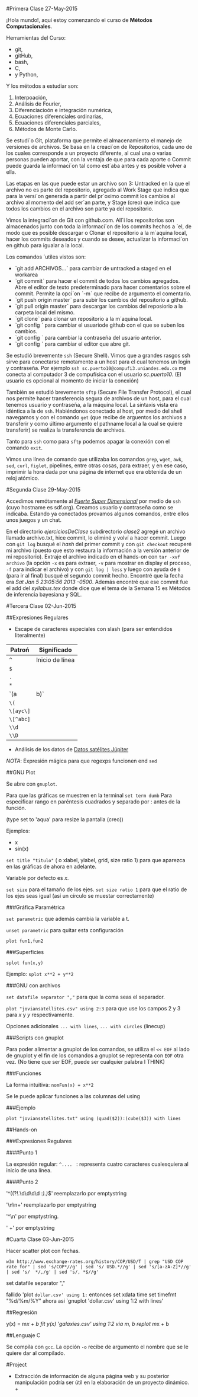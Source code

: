 #Primera Clase 27-May-2015

¡Hola mundo!, aquí estoy comenzando el curso de **Métodos Computacionales**.

Herramientas del Curso:

+ git,
+ gitHub,
+ bash,
+ C,
+ y Python,

Y los métodos a estudiar son:

1. Interpoación,
2. Análisis de Fourier,
3. Diferenciacioón e integración numérica,
4. Ecuaciones diferenciales ordinarias,
5. Ecuaciones diferenciales parciales,
6. Métodos de Monte Carlo.

Se estudi´o Git, plataforma que permite el almacenamiento el manejo de versiones de archivos. Se basa en la creaci´on de Repositorios, cada uno de los cuales corresponde a un proyecto diferente, al cual una o varias personas pueden aportar, con la ventaja de que para cada aporte o Commit puede guarda la informaci´on tal como est´aba antes y es posible volver a ella.

Las etapas en las que puede estar un archivo son 3: Untracked en la que el archivo no es parte del repositorio, agregado al Work Stage que indica que para la versi´on generada a partir del pr´oximo commit los cambios al archivo al momento del add ser´an parte, y Stage (creo) que indica que todos los cambios en el archivo son parte ya del repositorio.

Vimos la integraci´on de Git con github.com. All´i los repositorios son almacenados junto con toda la informaci´on de los commits hechos a ´el, de modo que es posible descargar o Clonar el repositorio a la m´aquina local, hacer los commits deseados y cuando se desee, actualizar la informaci´on en github para igualar a la local.

Los comandos ´utiles vistos son:
+ ˋgit add ARCHIVOS...ˋ para cambiar de untracked a staged en el workarea
+ ˋgit commitˋ para hacer el commit de todos los cambios agregados. Abre el editor de texto predeterminado para hacer comentarios sobre el commit. Permite la opci´on ˋ-mˋ que recibe de argumento el comentario.
+ ˋgit push origin masterˋ para subir los cambios del repositorio a github.
+ ˋgit pull origin masterˋ para descargar los cambios del reposiorio a la carpeta local del mismo.
+ ˋgit cloneˋ para clonar un repositorio a la m´aquina local.
+ ˋgit config ˋ para cambiar el usuariode github con el que se suben los cambios.
+ ˋgit config ˋ para cambiar la contraseña del usuario anterior.
+ ˋgit config ˋ para cambiar el editor que abre git.

Se estudió brevemente `ssh` (Secure Shell). Vimos que a grandes rasgos ssh sirve para conectarse remotamente a un host para el cual tenemos un login y contraseña. Por ejemplo `ssh sc.puerto10@compufi3.uniandes.edu.co` me conecta al computador 3 de compufísica con el usuario *sc.puerto10*. (El usuario es opcional al momento de iniciar la conexión)

También se estudió brevemente `sftp` (Secure File Transfer Protocol), el cual nos permite hacer transferencia segura de archivos de un host, para el cual tenemos usuario y contraseña, a la máquina local. La sintaxis vista era idéntica a la de `ssh`. Habiéndonos conectado al host, por medio del shell navegamos y con el comando `get` (que recibe de arguentos los archivos a transferir y como último argumento el pathname local a la cual se quiere transferir) se realiza la transferencia de archivos. 

Tanto para `ssh` como para `sftp` podemos apagar la conexión con el comando `exit`.

Vimos una línea de comando que utilizaba los comandos `grep`, `wget`, `awk`, `sed`, `curl`, `figlet`, pipelines, entre otras cosas, para extraer, y en ese caso, imprimir la hora dada por una página de internet que era obtenida de un reloj atómico.


#Segunda Clase 29-May-2015

Accedimos remótamente al [*Fuerte Super Dimensional*](http://sdf.org "*Super Dimensional Fortress*") por medio de `ssh` (cuyo hostname es sdf.org). Creamos usuario y contraseña como se indicaba. Estando ya conectados provamos algunos comandos, entre ellos unos juegos y un chat.

En el directorio *ejerciciosDeClase* subdirectorio *clase2* agregé un archivo llamado archivo.txt, hice commit, lo eliminé y volví a hacer commit. Luego con `git log` busqué el *hash* del primer commit y con `git checkout` recuperé mi archivo (puesto que esto restaura la información a la versión anterior de mi repositorio).
Extraje el archivo indicado en el hands-on con `tar -xvf archivo` (la opción `-x` es para extraer, `-v` para mostrar en display el proceso, `-f` para indicar el archivo) y con `git log | less` y luego con ayuda de `G` (para ir al final) busqué el segundo commit hecho. Encontré que la fecha era *Sat Jan 5 23:05:56 2013 -0500*. Además encontré que ese commit fue el add del *syllabus.tex* donde dice que el tema de la Semana 15 es Métodos de inferencia bayesiana y SQL.

#Tercera Clase 02-Jun-2015

##Expresiones Regulares

+ Escape de caracteres especiales con slash (para ser entendidos literalmente)

Patroń | Significado
 --- | ---
 `^` | Inicio de línea
 `$` | 
 `.` | 
 `*` | 
 `(a|b)` | 
 `\(` | 
 `\[ayc\]` | 
 `\[^abc]` | 
 `\\d` | 
 `\\D` | 

+ Análisis de los datos de [Datos satélites Júpiter](http://nssdc.gsfc.nasa.gov/planetary/factsheet/joviansatfact.html)

*NOTA*: Expresión mágica para que regexps funcionen end `sed`

##GNU Plot

Se abre con `gnuplot`.

Para que las gráficas se muestren en la terminal `set term dumb`
Para especificar rango en paréntesis cuadrados y separado por : antes de la función.

(type set to 'aqua' para resize la pantalla (creo))

Ejemplos: 
+ x
+ sin(x)

`set title "titulo"` ( o xlabel, ylabel, grid, size ratio 1) para que aparezca en las gráficas de ahora en adelante.

Variable por defecto es *x*.

`set size` para el tamaño de los ejes. `set size ratio 1` para que el ratio de los ejes seas igual (así un círculo se muestar correctamente)

###Gráfica Paramétrica

`set parametric` que además cambia la variable a t.

`unset parametric` para quitar esta configuración

`plot fun1,fun2`

###Superficies

`splot fun(x,y)` 

Ejemplo: `splot x**2 + y**2`

###GNU con archivos

`set datafile separator ","` para que la coma seas el separador.

`plot "joviansatellites.csv" using 2:3` para que use los campos 2 y 3 para *x* y *y* respectivamente.

Opciones adicionales `... with lines`, `... with circles` (linecup)

###Scripts con gnuplot

Para poder alimentar a gnuplot de los comandos, se utiliza el `<< EOF` al lado de gnuplot y el fin de los comandos a gnuplot se representa con `EOF` otra vez. (No tiene que ser EOF, puede ser cualquier palabra I THINK)

###Funciones

La forma intuitiva: `nomFun(x) = x**2`

Se le puede aplicar funciones a las columnas del using

###Ejemplo

`plot "joviansatellites.txt" using (quad($2)):(cube($3)) with lines`

##Hands-on

###Expresiones Regulares

####Punto 1

La expresión regular: `^.... ` : representa cuatro caracteres cualesquiera al inicio de una línea.

####Punto 2

'^((?!.\d\d\d\d :*).)*$' reemplazarlo por emptystring

'\n\n+' reemplazarlo por emptystring

'^\n' por emptystring.

'  +' por emptystring


#Cuarta Clase 03-Jun-2015

Hacer scatter plot con fechas.

`w3m http://www.exchange-rates.org/history/COP/USD/T | grep "USD COP rate for" | sed 's/COP*//g' | sed 's/ USD.*//g' | sed 's/[a-zA-Z]*//g' | sed 's/  */,/g' | sed 's/, *$//g'`

set datafile separator ","

fallido 'plot `dollar.csv' using 1:`
entonces
set xdata time
set timefmt "%d/%m/%Y"
ahora asi
`gnuplot 'dollar.csv' using 1:2 with lines'

##Regresión

y(x) = m*x + b
fit y(x) 'galaxies.csv' using 1:2  via m, b
replot m*x + b

##Lenguaje C

Se compila con `gcc`. La opción `-o` recibe de argumento el nombre que se le quiere dar al compilado.



#Project

+ Extracción de información de alguna página web y su posterior manipulación podría ser útil en la elaboración de un proyecto dinámico.  +
